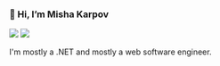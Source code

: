 ### 👋 Hi, I’m Misha Karpov

[![](https://img.shields.io/badge/-@mishakrpv-%23181717?style=flat-square&logo=github)](https://github.com/mishakrpv)
[![](https://img.shields.io/badge/-@michaelkrpv-2CA5E0?style=flat-squeare&logo=telegram&logoColor=white)](https://t.me/mishakrpv)

I'm mostly a .NET and mostly a web software engineer.
